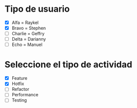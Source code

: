 # Tipo de usuario
- [X] Alfa = Raykel
- [X] Bravo = Stephen 
- [ ] Charlie = Geffry
- [ ] Delta = Darianny
- [ ] Echo = Manuel

# Seleccione el tipo de actividad
- [X] Feature
- [X] Hotfix
- [ ] Refactor
- [ ] Performance
- [ ] Testing
